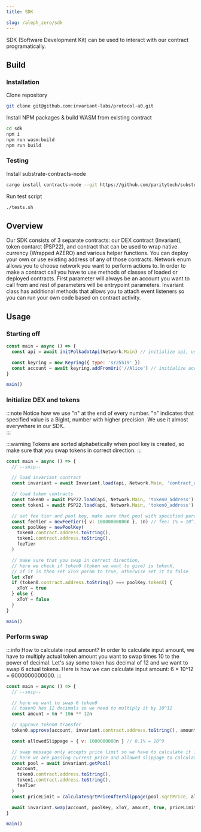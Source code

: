 ```yaml
---
title: SDK

slug: /aleph_zero/sdk
---
```


SDK (Software Development Kit) can be used to interact with our contract programatically.

## Build

### Installation

Clone repository

```bash
git clone git@github.com:invariant-labs/protocol-a0.git
```

Install NPM packages & build WASM from existing contract

```bash
cd sdk
npm i
npm run wasm:build
npm run build
```

### Testing

Install substrate-contracts-node

```bash
cargo install contracts-node --git https://github.com/paritytech/substrate-contracts-node.git
```

Run test script

```bash
./tests.sh
```

## Overview

Our SDK consists of 3 separate contracts: our DEX contract (Invariant), token contarct (PSP22), and contract that can be used to wrap native currency (Wrapped AZERO) and various helper functions. You can deploy your own or use existing address of any of those contracts. Network enum allows you to choose network you want to perform actions to. In order to make a contract call you have to use methods of classes of loaded or deployed contracts. First parameter will always be an account you want to call from and rest of parameters will be entrypoint parameters. Invariant class has additional methods that allows you to attach event listeners so you can run your own code based on contract activity.

## Usage

### Starting off

```javascript
const main = async () => {
  const api = await initPolkadotApi(Network.Main) // initialize api, use enum to specify the network

  const keyring = new Keyring({ type: 'sr25519' })
  const account = await keyring.addFromUri('//Alice') // initialize account (we used dummy account, use your own)
}

main()
```

### Initialize DEX and tokens

:::note
Notice how we use "n" at the end of every number. "n" indicates that specified value is a BigInt, number with higher precision. We use it almost everywhere in our SDK.  
:::

:::warning
Tokens are sorted alphabetically when pool key is created, so make sure that you swap tokens in correct direction.
:::

```javascript
const main = async () => {
  // --snip--

  // load invariant contract
  const invariant = await Invariant.load(api, Network.Main, 'contract_address')

  // load token contracts
  const token0 = await PSP22.load(api, Network.Main, 'token0_address') // token we want to give
  const token1 = await PSP22.load(api, Network.Main, 'token0_address') // token we want to receive

  // set fee tier and pool key, make sure that pool with specified parameters exists
  const feeTier = newFeeTier({ v: 10000000000n }, 1n) // fee: 1% = 10^10, tick spacing: 1
  const poolKey = newPoolKey(
    token0.contract.address.toString(),
    token1.contract.address.toString(),
    feeTier
  )

  // make sure that you swap in correct direction,
  // here we check if token0 (token we want to give) is tokenX,
  // if it is then set xToY param to true, otherwise set it to false
  let xToY
  if (token0.contract.address.toString() === poolKey.tokenX) {
    xToY = true
  } else {
    xToY = false
  }
}

main()
```

### Perform swap

:::info How to calculate input amount?
In order to calculate input amount, we have to multiply actual token amount you want to swap times 10 to the power of decimal.
Let's say some token has decimal of 12 and we want to swap 6 actual tokens. Here is how we can calculate input amount:
6 \* 10^12 = 6000000000000.
:::

```javascript
const main = async () => {
  // --snip--

  // here we want to swap 6 token0
  // token0 has 12 decimals so we need to multiply it by 10^12
  const amount = 6n * 10n ** 12n

  // approve token0 transfer
  token0.approve(account, invariant.contract.address.toString(), amount)

  const allowedSlippage = { v: 1000000000n } // 0.1% = 10^9

  // swap message only accepts price limit so we have to calculate it in order to use slippage,
  // here we are passing current price and allowed slippage to calculate price limit
  const pool = await invariant.getPool(
    account,
    token0.contract.address.toString(),
    token1.contract.address.toString(),
    feeTier
  )
  const priceLimit = calculateSqrtPriceAfterSlippage(pool.sqrtPrice, allowedSlippage, xToY)

  await invariant.swap(account, poolKey, xToY, amount, true, priceLimit)
}

main()
```
